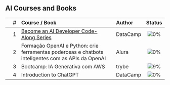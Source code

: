 ## AI Courses and Books


|  | # | Course / Book | Author | Status |
|:---:|:---:|:---|:---|:---:|
|  | 1 | [Become an AI Developer Code-Along Series](https://github.com/cintia-shinoda/ai/tree/master/1-Become-AI-Dev) | DataCamp | ![0%](https://progress-bar.dev/0) |
|  | 2 | Formação OpenAI e Python: crie ferramentas poderosas e chatbots inteligentes com as APIs da OpenAI | Alura | ![0%](https://progress-bar.dev/0) |
|  | 3 | Bootcamp: IA Generativa com AWS | trybe | ![9%](https://progress-bar.dev/9) |
|  | 4 | Introduction to ChatGPT | DataCamp | ![0%](https://progress-bar.dev/0) |